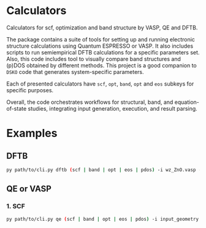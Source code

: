 # Calculators

Calculators for scf, optimization and band structure by VASP, QE and DFTB.

The package contains a suite of tools for setting up and running electronic structure calculations using Quantum ESPRESSO or VASP.
It also includes scripts to run semiempirical DFTB calculations for a specific parameters set.
Also, this code includes tool to visually compare band structures and (p)DOS obtained by different methods.
This project is a good companion to `DSKO` code that generates system-specific parameters.

Each of presented calculators have `scf`, `opt`, `band`, `opt` and `eos` subkeys for specific purposes.

Overall, the code orchestrates workflows for structural, band, and equation-of-state studies, integrating input generation, execution, and result parsing.



# Examples

## DFTB

```bash
py path/to/cli.py dftb (scf | band | opt | eos | pdos) -i wz_ZnO.vasp -s path/to/dftb_params_folder
```

## QE or VASP

### 1. SCF

```bash
py path/to/cli.py qe (scf | band | opt | eos | pdos) -i input_geometry.vasp -c config.yaml
```
